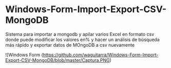 # Windows-Form-Import-Export-CSV-MongoDB
Sistema para importar a mongodb y apilar varios Excel en formato csv donde puede modificar los valores en% y hacer un análisis de búsqueda más rápido y exportar datos de MOngoDB a csv nuevamente

![Windows Form (https://github.com/waguitarra/Windows-Form-Import-Export-CSV-MongoDB/blob/master/Captura.PNG)
